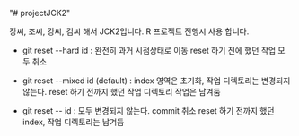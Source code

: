 "# projectJCK2" 

장씨, 조씨, 강씨, 김씨 해서 JCK2입니다.
R 프로젝트 진행시 사용 합니다.

- git reset --hard id : 완전히 과거 시점상태로 이동
reset 하기 전에 했던 작업 모두 취소

- git reset --mixed id (default) : index 영역은 초기화, 작업 디렉토리는 변경되지 않는다.
reset 하기 전까지 했던 작업 디렉토리 작업은 남겨둠

- git reset -- id : 모두 변경되지 않는다. commit 취소
reset 하기 전까지 했던 index, 작업 디렉토리는 남겨둠
